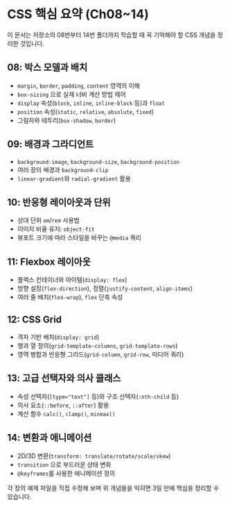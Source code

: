 # CSS 핵심 요약 (Ch08~14)

이 문서는 저장소의 08번부터 14번 폴더까지 학습할 때 꼭 기억해야 할 CSS 개념을 정리한 것입니다.

## 08: 박스 모델과 배치
- `margin`, `border`, `padding`, `content` 영역의 이해
- `box-sizing` 으로 실제 너비 계산 방법 제어
- `display` 속성(`block`, `inline`, `inline-block` 등)과 `float`
- `position` 속성(`static`, `relative`, `absolute`, `fixed`)
- 그림자와 테두리(`box-shadow`, `border`)

## 09: 배경과 그라디언트
- `background-image`, `background-size`, `background-position`
- 여러 장의 배경과 `background-clip`
- `linear-gradient`와 `radial-gradient` 활용

## 10: 반응형 레이아웃과 단위
- 상대 단위 `em`/`rem` 사용법
- 이미지 비율 유지: `object-fit`
- 뷰포트 크기에 따라 스타일을 바꾸는 `@media` 쿼리

## 11: Flexbox 레이아웃
- 플렉스 컨테이너와 아이템(`display: flex`)
- 방향 설정(`flex-direction`), 정렬(`justify-content`, `align-items`)
- 여러 줄 배치(`flex-wrap`), `flex` 단축 속성

## 12: CSS Grid
- 격자 기반 배치(`display: grid`)
- 행과 열 정의(`grid-template-columns`, `grid-template-rows`)
- 영역 병합과 반응형 그리드(`grid-column`, `grid-row`, 미디어 쿼리)

## 13: 고급 선택자와 의사 클래스
- 속성 선택자(`[type="text"]` 등)와 구조 선택자(`:nth-child` 등)
- 의사 요소(`::before`, `::after`) 활용
- 계산 함수 `calc()`, `clamp()`, `minmax()`

## 14: 변환과 애니메이션
- 2D/3D 변환(`transform: translate/rotate/scale/skew`)
- `transition` 으로 부드러운 상태 변화
- `@keyframes`를 사용한 애니메이션 정의

각 장의 예제 파일을 직접 수정해 보며 위 개념들을 익히면 3일 만에 핵심을 정리할 수 있습니다.
